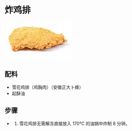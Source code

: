 # 炸鸡排

![炸鸡排](/images/炸鸡排.png)

## 配料

- 雪花鸡排（鸡胸肉）（安徽正大卜蜂）
- 起酥油

## 步骤

- 1. 雪花鸡排无需解冻直接放入 170℃ 的油锅中炸制 8 分钟。
